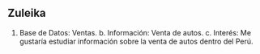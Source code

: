 
## Zuleika

1. Base de Datos: Ventas.
b. Información: Venta de autos.
c. Interés: Me gustaría estudiar información sobre la venta de autos dentro del Perú.

